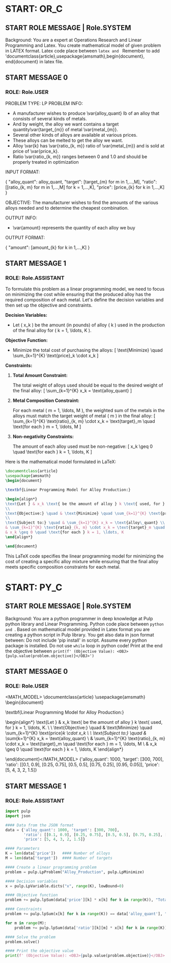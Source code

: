 # START: OR_C 
## START ROLE MESSAGE | Role.SYSTEM 
Background: You are a expert at Operations Research and Linear Programming and Latex. You create mathematical model of given problem in LATEX format. Latex code place between ```latex and ``` Remember to add 'documentclass{article},usepackage{amsmath},begin{document}, end{document} in latex file. 
## START MESSAGE 0 
### ROLE: Role.USER
<DESCRIPTION>
PROBLEM TYPE: LP
PROBLEM INFO:

- A manufacturer wishes to produce \var{alloy_quant} lb of an alloy that consists of several kinds of metals.
- And by weight, the alloy we want contains a target quantity\var{target_{m}} of metal \var{metal_{m}}.
- Several other kinds of alloys are available at various prices. 
- These alloys can be melted to get the alloy we want.
- Alloy \var{k} has \var{ratio_{k, m}} ratio of \var{metal_{m}} and is sold at price of \var{price_k}.
- Ratio \var{ratio_{k, m}} ranges between 0 and 1.0 and should be properly treated in optimization

INPUT FORMAT:

{
	"alloy_quant": alloy_quant,
	"target": [target_{m} for m in 1,...,M],
	"ratio": [[ratio_{k, m} for m in 1,...,M] for k = 1,...,K],
	"price": [price_{k} for k in 1,...,K]
}

OBJECTIVE: The manufacturer wishes to find the amounts of the various alloys needed and to determine the cheapest combination.

OUTPUT INFO:

- \var{amount} represents the quantity of each alloy we buy

OUTPUT FORMAT:

{
	"amount": [amount_{k} for k in 1,...,K]
}
</DESCRIPTION>


## START MESSAGE 1 
### ROLE: Role.ASSISTANT
To formulate this problem as a linear programming model, we need to focus on minimizing the cost while ensuring that the produced alloy has the required composition of each metal. Let's define the decision variables and then set up the objective and constraints.

**Decision Variables:**

- Let \( x_k \) be the amount (in pounds) of alloy \( k \) used in the production of the final alloy for \( k = 1, \ldots, K \).

**Objective Function:**

- Minimize the total cost of purchasing the alloys:
  \[
  \text{Minimize} \quad \sum_{k=1}^{K} \text{price}_k \cdot x_k
  \]

**Constraints:**

1. **Total Amount Constraint:**

   The total weight of alloys used should be equal to the desired weight of the final alloy:
   \[
   \sum_{k=1}^{K} x_k = \text{alloy\_quant}
   \]

2. **Metal Composition Constraint:**

   For each metal \( m = 1, \ldots, M \), the weighted sum of the metals in the alloys must match the target weight of metal \( m \) in the final alloy:
   \[
   \sum_{k=1}^{K} \text{ratio}_{k, m} \cdot x_k = \text{target}_m \quad \text{for each } m = 1, \ldots, M
   \]

3. **Non-negativity Constraints:**

   The amount of each alloy used must be non-negative:
   \[
   x_k \geq 0 \quad \text{for each } k = 1, \ldots, K
   \]

Here is the mathematical model formulated in LaTeX:

```latex
\documentclass{article}
\usepackage{amsmath}
\begin{document}

\textbf{Linear Programming Model for Alloy Production:}

\begin{align*}
\text{Let } & x_k \text{ be the amount of alloy } k \text{ used, for } k = 1, \ldots, K. \\
\\
\text{Objective:} \quad & \text{Minimize} \quad \sum_{k=1}^{K} \text{price}_k \cdot x_k \\
\\
\text{Subject to:} \quad & \sum_{k=1}^{K} x_k = \text{alloy\_quant} \\
& \sum_{k=1}^{K} \text{ratio}_{k, m} \cdot x_k = \text{target}_m \quad \text{for each } m = 1, \ldots, M \\
& x_k \geq 0 \quad \text{for each } k = 1, \ldots, K
\end{align*}

\end{document}
```

This LaTeX code specifies the linear programming model for minimizing the cost of creating a specific alloy mixture while ensuring that the final alloy meets specific composition constraints for each metal.

# START: PY_C 
## START ROLE MESSAGE | Role.SYSTEM 
Background: You are a python programmer in deep knowledge at Pulp python library and Linear Programming. Python code place between ```python and ```. Based on mathematical model provided in Latex format you are creating a python script in Pulp library. You get also data in json format between: <DATA></DATA> Do not include 'pip install' in script. Assume every python package is installed. Do not use `while` loop in python code! Print at the end the objective between <OBJ></OBJ> `print(f' (Objective Value): <OBJ>{pulp.value(problem.objective)}</OBJ>')` 
## START MESSAGE 0 
### ROLE: Role.USER
<MATH_MODEL>
\documentclass{article}
\usepackage{amsmath}
\begin{document}

\textbf{Linear Programming Model for Alloy Production:}

\begin{align*}
\text{Let } & x_k \text{ be the amount of alloy } k \text{ used, for } k = 1, \ldots, K. \\
\\
\text{Objective:} \quad & \text{Minimize} \quad \sum_{k=1}^{K} \text{price}_k \cdot x_k \\
\\
\text{Subject to:} \quad & \sum_{k=1}^{K} x_k = \text{alloy\_quant} \\
& \sum_{k=1}^{K} \text{ratio}_{k, m} \cdot x_k = \text{target}_m \quad \text{for each } m = 1, \ldots, M \\
& x_k \geq 0 \quad \text{for each } k = 1, \ldots, K
\end{align*}

\end{document}</MATH_MODEL>
<DATA>
{'alloy_quant': 1000, 'target': [300, 700], 'ratio': [[0.1, 0.9], [0.25, 0.75], [0.5, 0.5], [0.75, 0.25], [0.95, 0.05]], 'price': [5, 4, 3, 2, 1.5]}</DATA>


## START MESSAGE 1 
### ROLE: Role.ASSISTANT
```python
import pulp
import json

#### Data from the JSON format
data = {'alloy_quant': 1000, 'target': [300, 700], 
        'ratio': [[0.1, 0.9], [0.25, 0.75], [0.5, 0.5], [0.75, 0.25], [0.95, 0.05]], 
        'price': [5, 4, 3, 2, 1.5]}

#### Parameters
K = len(data['price'])   #### Number of alloys
M = len(data['target'])  #### Number of targets

#### Create a linear programming problem
problem = pulp.LpProblem("Alloy_Production", pulp.LpMinimize)

#### Decision variables
x = pulp.LpVariable.dicts("x", range(K), lowBound=0)

#### Objective function
problem += pulp.lpSum(data['price'][k] * x[k] for k in range(K)), "Total_Cost"

#### Constraints
problem += pulp.lpSum(x[k] for k in range(K)) == data['alloy_quant'], "Total_Alloy_Quantity"

for m in range(M):
    problem += pulp.lpSum(data['ratio'][k][m] * x[k] for k in range(K)) == data['target'][m], f"Target_Constraint_{m+1}"

#### Solve the problem
problem.solve()

#### Print the objective value
print(f' (Objective Value): <OBJ>{pulp.value(problem.objective)}</OBJ>')
```

